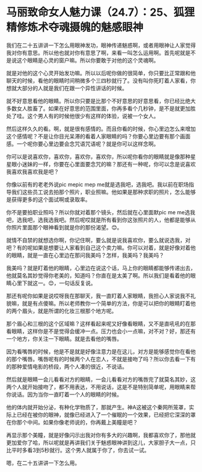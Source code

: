 # 马丽致命女人魅力课（24.7）：25、狐狸精修炼术夺魂摄魄的魅感眼神

我们在二十五讲讲一下怎么用眼神发功，眼神传递魅惑啊，或者用眼神让人家觉得我对你有意思。所以他也就对你有意思了啊，来看一叫怎么运用啊。首先呢就是不是说这个眼睛是心灵的窗户嘛。所以你要敢于对他的这个灵魂啊。

就是对他的这个心灵开始发功嘛。所以以后呢你做的很简单，你只要比正常跟和他聊天的时候，看他的眼睛时间稍微多个三四秒就行了。没有叫你死盯着人家看，你想就大部分的人就是我们在跟一个异性讲话的时候。

就不好意思看他的眼睛。所以你只要是比那个不好意思的好意思看，你已经比绝大多数女人胜畜了。如果在好意思的范围里面，你再多看个几秒钟，是不是就更加胜处了哇。这个男人有的时候他很少有这样的体验，说被一个女人。

然后这样久久的看。啊，就是很有感情的。而且你看的时候，你心里边怎么来增加这个感情呢？不是让你目光呆滞的看着人家眼睛的吗？你要心里边要有那个画面感。一个呢你要心里边要会念咒语咒语呢？就是你可以这样念啊。

你可以是说喜欢你，喜欢你，喜欢你，喜欢你，所以呢你看你的眼睛就是像那种星星眼小迷妹的一样，你要在心里面要念咒的嘛？那还有一种呢，你可以念是说喜欢我喜欢我喜欢我是吧？

你像以前有的老老外说pic mepic mep me就是选我吧，选我吧。我以前在职场指导我们这些员工说去拍那个照片，职业照嘛。他如果是那种求职的照片，怎么能够是获得更多的这个面试啊或录取率。

你不是要拍职业照吗？所以你就对着那个镜头，然后就在心里面默pic me me选我吧，选我吧，选我选我吧。然后呢哎就是所有看到你这张照片的人，他都是能够从你照片里面那个眼神看到就是你的那份渴望。😊。

就情不自禁的就想选你啊，你记住啊，要么就是说我喜欢你，要么就说选我，对吧？有的呢如果是想要让人家看到自己这个卖力嘛。你可以对着，就是好像对着他的眼睛，就是一直在心里边在那问我美吗？怎样，我美吗？我美吗？

我美吗？就是盯着他的眼睛，心里边在说这个话，马上你的眼睛都能够传递出去，他就莫名其妙觉得你老美的，知道吗？你直在是太美了啊。所以我们是看着他的眼睛心里下就这一。😊，一句话反复说。

那还有呢你如果是说哎呀我在那聊天，我一直盯着人家眼睛，我担心人家说我不礼貌嘛，就是有点傻嘛。所以老师教你一个简单的方法，你是可以把你的眼睛盯着他的两个眉头，就是所谓的化妆三根那个地方呢。

那个眉心和三根的这个区域嘛？这样看起来呢又好像看眼睛，又不是直吼吼的在那看眼睛，这样你是不是觉得会缓冲一点。压力也会小一点嘛，对不对？好，那还有一个地方，你关注一下眼睛。就是去看他的嘴唇。

因为看嘴唇的时候，他是不是就是好像注意力是在这儿，对方是能够感觉你在看他的那个嘴唇。嘴唇呢有的时候两个人在恋人，不就是接吻了吗？所以你去看一下有的那种爱情电影的桥段，两个人凑的很近，不说话。

然后就是眼睛一会儿看看对方的眼睛，一会儿看看对方的嘴唇完了就莫名其妙，这两个人就开始接吻了，都不用表达，不用说话，这是不是特别简单呢，用眼睛来帮你说话。因为当你一直盯着一个人的眼睛的时候。

他的体内就开始分泌，有种化学物质了，那就产生。神A这被这个秦网所笼罩，实际上已经在被你的眼神，就像已经进入了一个催眠的一个效果，已经把它深深的罩在你那个中间。如果你像老师说的，你再戴上美瞳是吧？

再显示那个美瞳，就是好像闪示出我对你有多大的兴趣啊，我都喜欢你了，那他就更加爱你了哈，所以呢就是再讲我们关于魅惑眼神讲到这儿，大家胆子大一点，只比平时多看3到5秒就行。这个男人就属于你了，你去试一试。

嗯，在二十五讲讲一下怎么用。